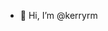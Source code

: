 - 👋 Hi, I’m @kerryrm

<!---
kerryrm/kerryrm is a ✨ special ✨ repository because its `README.md` (this file) appears on your GitHub profile.
You can click the Preview link to take a look at your changes.
--->
